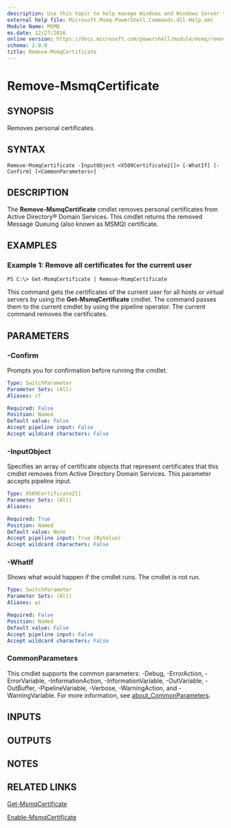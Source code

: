 ```yaml
---
description: Use this topic to help manage Windows and Windows Server technologies with Windows PowerShell.
external help file: Microsoft.Msmq.PowerShell.Commands.dll-Help.xml
Module Name: MSMQ
ms.date: 12/27/2016
online version: https://docs.microsoft.com/powershell/module/msmq/remove-msmqcertificate?view=windowsserver2022-ps&wt.mc_id=ps-gethelp
schema: 2.0.0
title: Remove-MsmqCertificate
---
```


# Remove-MsmqCertificate

## SYNOPSIS
Removes personal certificates.

## SYNTAX

```
Remove-MsmqCertificate -InputObject <X509Certificate2[]> [-WhatIf] [-Confirm] [<CommonParameters>]
```

## DESCRIPTION
The **Remove-MsmqCertificate** cmdlet removes personal certificates from Active Directory® Domain Services.
This cmdlet returns the removed Message Queuing (also known as MSMQ) certificate.

## EXAMPLES

### Example 1: Remove all certificates for the current user
```
PS C:\> Get-MsmqCertificate | Remove-MsmqCertificate
```

This command gets the certificates of the current user for all hosts or virtual servers by using the **Get-MsmqCertificate** cmdlet.
The command passes them to the current cmdlet by using the pipeline operator.
The current command removes the certificates.

## PARAMETERS

### -Confirm
Prompts you for confirmation before running the cmdlet.

```yaml
Type: SwitchParameter
Parameter Sets: (All)
Aliases: cf

Required: False
Position: Named
Default value: False
Accept pipeline input: False
Accept wildcard characters: False
```

### -InputObject
Specifies an array of certificate objects that represent certificates that this cmdlet removes from Active Directory Domain Services.
This parameter accepts pipeline input.

```yaml
Type: X509Certificate2[]
Parameter Sets: (All)
Aliases: 

Required: True
Position: Named
Default value: None
Accept pipeline input: True (ByValue)
Accept wildcard characters: False
```

### -WhatIf
Shows what would happen if the cmdlet runs.
The cmdlet is not run.

```yaml
Type: SwitchParameter
Parameter Sets: (All)
Aliases: wi

Required: False
Position: Named
Default value: False
Accept pipeline input: False
Accept wildcard characters: False
```

### CommonParameters
This cmdlet supports the common parameters: -Debug, -ErrorAction, -ErrorVariable, -InformationAction, -InformationVariable, -OutVariable, -OutBuffer, -PipelineVariable, -Verbose, -WarningAction, and -WarningVariable. For more information, see [about_CommonParameters](https://go.microsoft.com/fwlink/?LinkID=113216).

## INPUTS

## OUTPUTS

## NOTES

## RELATED LINKS

[Get-MsmqCertificate](./Get-MSMQCertificate.md)

[Enable-MsmqCertificate](./Enable-MSMQCertificate.md)

